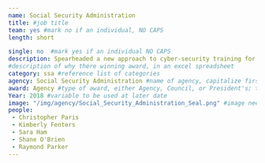 ```yaml
---
name: Social Security Administration
title: #job title
team: yes #mark no if an individual, NO CAPS
length: short

single: no  #mark yes if an individual NO CAPS
description: Spearheaded a new approach to cyber-security training for SSA employees. The new approach significantly increased employees’ ability to detect and report suspicious emails to protect taxpayers' sensitive information.
#description of why there winning award, in an excel spreadsheet
category: ssa #reference list of categories
agency: Social Security Administration #name of agency, capitalize first letter of each name
award: Agency #type of award, either Agency, Council, or President's; this is case sensitive so make sure to match the options listed exactly. This section generates the format of the card
Year: 2018 #variable to be used at later date
image: "/img/agency/Social_Security_Administration_Seal.png" #image needed for Team award (agency seal) and President's award (headshot); leave empty if and individual Agency award
people:
 - Christopher Paris
 - Kimberly Fenters
 - Sara Ham
 - Shane O'Brien
 - Raymond Parker
---
```

